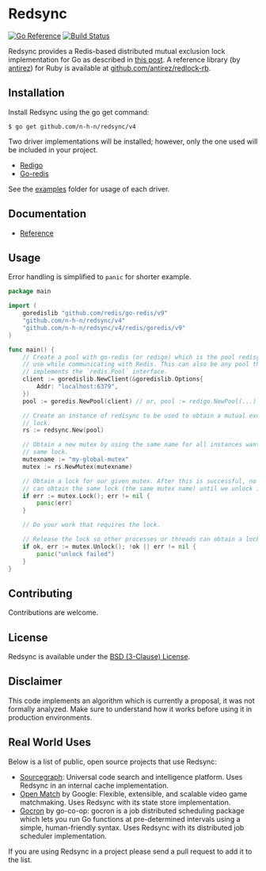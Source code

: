 # Redsync

[![Go Reference](https://pkg.go.dev/badge/github.com/n-h-n/redsync/v4.svg)](https://pkg.go.dev/github.com/n-h-n/redsync/v4) [![Build Status](https://travis-ci.org/go-redsync/redsync.svg?branch=master)](https://travis-ci.org/go-redsync/redsync) 

Redsync provides a Redis-based distributed mutual exclusion lock implementation for Go as described in [this post](http://redis.io/topics/distlock). A reference library (by [antirez](https://github.com/antirez)) for Ruby is available at [github.com/antirez/redlock-rb](https://github.com/antirez/redlock-rb).

## Installation

Install Redsync using the go get command:

    $ go get github.com/n-h-n/redsync/v4

Two driver implementations will be installed; however, only the one used will be included in your project.

 * [Redigo](https://github.com/gomodule/redigo)
 * [Go-redis](https://github.com/go-redis/redis)

See the [examples](examples) folder for usage of each driver.

## Documentation

- [Reference](https://godoc.org/github.com/n-h-n/redsync)

## Usage

Error handling is simplified to `panic` for shorter example.

```go
package main

import (
	goredislib "github.com/redis/go-redis/v9"
	"github.com/n-h-n/redsync/v4"
	"github.com/n-h-n/redsync/v4/redis/goredis/v9"
)

func main() {
	// Create a pool with go-redis (or redigo) which is the pool redisync will
	// use while communicating with Redis. This can also be any pool that
	// implements the `redis.Pool` interface.
	client := goredislib.NewClient(&goredislib.Options{
		Addr: "localhost:6379",
	})
	pool := goredis.NewPool(client) // or, pool := redigo.NewPool(...)

	// Create an instance of redisync to be used to obtain a mutual exclusion
	// lock.
	rs := redsync.New(pool)

	// Obtain a new mutex by using the same name for all instances wanting the
	// same lock.
	mutexname := "my-global-mutex"
	mutex := rs.NewMutex(mutexname)

	// Obtain a lock for our given mutex. After this is successful, no one else
	// can obtain the same lock (the same mutex name) until we unlock it.
	if err := mutex.Lock(); err != nil {
		panic(err)
	}

	// Do your work that requires the lock.

	// Release the lock so other processes or threads can obtain a lock.
	if ok, err := mutex.Unlock(); !ok || err != nil {
		panic("unlock failed")
	}
}
```

## Contributing

Contributions are welcome.

## License

Redsync is available under the [BSD (3-Clause) License](https://opensource.org/licenses/BSD-3-Clause).

## Disclaimer

This code implements an algorithm which is currently a proposal, it was not formally analyzed. Make sure to understand how it works before using it in production environments.

## Real World Uses

Below is a list of public, open source projects that use Redsync:

- [Sourcegraph](https://github.com/sourcegraph/sourcegraph): Universal code search and intelligence platform. Uses Redsync in an internal cache implementation.
- [Open Match](https://github.com/googleforgames/open-match) by Google: Flexible, extensible, and scalable video game matchmaking. Uses Redsync with its state store implementation.
- [Gocron](https://github.com/go-co-op/gocron) by go-co-op: gocron is a job distributed scheduling package which lets you run Go functions at pre-determined intervals using a simple, human-friendly syntax. Uses Redsync with its distributed job scheduler implementation.

If you are using Redsync in a project please send a pull request to add it to the list.
